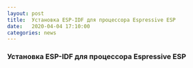 ```yaml
---
layout: post
title:  Установка ESP-IDF для процессора Espressive ESP  
date:   2020-04-04 17:10:00
categories: news
---
```

### Установка ESP-IDF для процессора Espressive ESP

